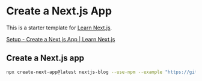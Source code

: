 # Create a Next.js App

This is a starter template for [Learn Next.js](https://nextjs.org/learn).

[Setup - Create a Next.js App | Learn Next.js](https://nextjs.org/learn/basics/create-nextjs-app/setup)

## Create a Next.js app

```bash
npx create-next-app@latest nextjs-blog --use-npm --example "https://github.com/vercel/next-learn/tree/main/basics/learn-starter"
```
